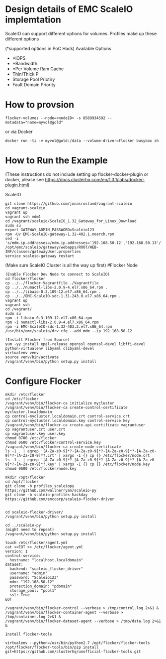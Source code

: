 # Design details of EMC ScaleIO implemtation

ScaleIO can support different options for volumes. Profiles make up these different options

(*supported options in PoC Hack)
Available Options
- *IOPS
- *Bandwidth
- *Per Volume Ram Cache
- Thin/Thick P
- Storage Pool Priotiry
- Fault Domain Priority

# How to provsion

```flocker-volumes --node=<nodeID> -s 8589934592 --metadata="name=myvol@gold"```

or via Docker

```docker run -ti -v myvol@gold:/data --volume-driver=flocker busybox sh```

# How to Run the Example

(These instructions do not include setting up flocker-docker-plugin or docker, please see https://docs.clusterhq.com/en/1.3.1/labs/docker-plugin.html)

ScaleIO
```
git clone https://github.com/jonasrosland/vagrant-scaleio
cd vagrant-scaleio
vagrant up
vagrant ssh mdm1
cd /vagrant/scaleio/ScaleIO_1.32_Gateway_for_Linux_Download
sudo su
export GATEWAY_ADMIN_PASSWORD=Scaleio123
rpm -Uv EMC-ScaleIO-gateway-1.32-402.1.noarch.rpm 
sed -i 's/mdm.ip.addresses=/mdm.ip.addresses='192.168.50.12','192.168.50.13'/' /opt/emc/scaleio/gateway/webapps/ROOT/WEB-INF/classes/gatewayUser.properties
service scaleio-gateway restart
```

(Make sure ScaleIO Cluster is all the way up first)
#Flocker Node
```
(Enable Flocker Dev Node to connect to ScaleIO)
cd flocker/flocker
cp ../../flocker-Vagrantfile ./Vagrantfile
cp ../../numactl-libs-2.0.9-4.el7.x86_64.rpm .
cp ../../libaio-0.3.109-12.el7.x86_64.rpm .
cp ../../EMC-ScaleIO-sdc-1.31-243.0.el7.x86_64.rpm .
vagrant up
vagrant ssh
cd /vagrant/
sudo su
rpm -i libaio-0.3.109-12.el7.x86_64.rpm
rpm -i numactl-libs-2.0.9-4.el7.x86_64.rpm 
rpm -i EMC-ScaleIO-sdc-1.32-403.2.el7.x86_64.rpm 
/usr/bin/emc/scaleio/drv_cfg --add_mdm --ip 192.168.50.12

(Install Flocker from Source)
yum -yy install epel-release openssl openssl-devel libffi-devel python-virtualenv libyaml clibyaml-devel
virtualenv venv
source venv/bin/activate
/vagrant/venv/bin/python setup.py install
```

# Configure Flocker
```
mkdir /etc/flocker
cd /etc/flocker
/vagrant/venv/bin/flocker-ca initialize mycluster
/vagrant/venv/bin/flocker-ca create-control-certificate mycluster.localdomain
cp control-mycluster.localdomain.crt control-service.crt
cp control-mycluster.localdomain.key control-service.key
/vagrant/venv/bin/flocker-ca create-api-certificate vagrantuser
cp vagrantuser.crt user.crt
cp vagrantuser.key user.key
chmod 0700 /etc/flocker
chmod 0600 /etc/flocker/control-service.key
/vagrant/venv/bin/flocker-ca create-node-certificate
ls -1 . | egrep '[A-Za-z0-9]*?-[A-Za-z0-9]*?-[A-Za-z0-9]*?-[A-Za-z0-9]*?-[A-Za-z0-9]*?.crt' | xargs -I {} cp {} /etc/flocker/node.crt
ls -1 . | egrep '[A-Za-z0-9]*?-[A-Za-z0-9]*?-[A-Za-z0-9]*?-[A-Za-z0-9]*?-[A-Za-z0-9]*?.key' | xargs -I {} cp {} /etc/flocker/node.key
chmod 0600 /etc/flocker/node.key

mkdir /opt/flocker
cd /opt/flocker
git clone -b profiles_scaleiopy https://github.com/wallnerryan/scaleio-py
git clone -b scaleio-profiles-hackday https://github.com/emccorp/scaleio-flocker-driver


cd scaleio-flocker-driver/
/vagrant/venv/bin/python setup.py install

cd ../scaleio-py
(might need to repeat)
/vagrant/venv/bin/python setup.py install

touch /etc/flocker/agent.yml
cat <<EOT >> /etc/flocker/agent.yml
version: 1
control-service:
  hostname: "localhost.localdomain"
dataset:
  backend: "scaleio_flocker_driver"
  username: "admin"
  password: "Scaleio123"
  mdm: "192.168.50.12"
  protection_domain: "pdomain"
  storage_pool: "pool1"
  ssl: True
EOT

/vagrant/venv/bin/flocker-control --verbose > /tmp/control.log 2>&1 &
/vagrant/venv/bin/flocker-container-agent --verbose > /tmp/container.log 2>&1 &
/vagrant/venv/bin/flocker-dataset-agent --verbose > /tmp/data.log 2>&1 &

Install flocker-tools

virtualenv --python=/usr/bin/python2.7 /opt/flocker/flocker-tools
/opt/flocker/flocker-tools/bin/pip install git+https://github.com/clusterhq/unofficial-flocker-tools.git
```
